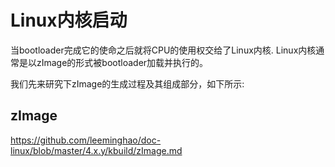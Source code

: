 Linux内核启动
========================================

当bootloader完成它的使命之后就将CPU的使用权交给了Linux内核.
Linux内核通常是以zImage的形式被bootloader加载并执行的。

我们先来研究下zImage的生成过程及其组成部分，如下所示:

zImage
----------------------------------------

https://github.com/leeminghao/doc-linux/blob/master/4.x.y/kbuild/zImage.md
